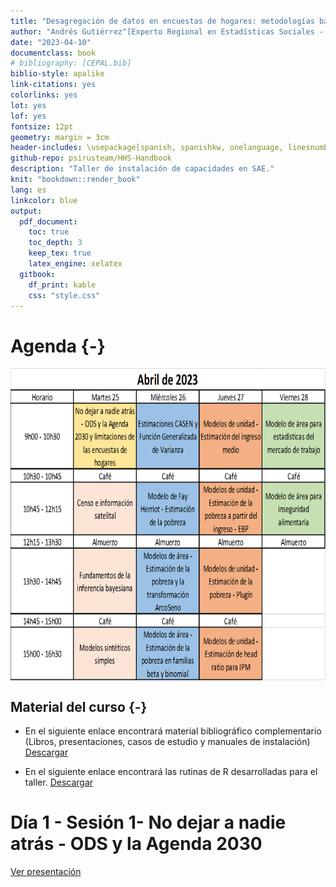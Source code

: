 ```yaml
--- 
title: "Desagregación de datos en encuestas de hogares: metodologías bayesianas para modelos de estimación en áreas pequeñas"
author: "Andrés Gutiérrez^[Experto Regional en Estadísticas Sociales - Comisión Económica para América Latina y el Caribe (CEPAL) -  andres.gutierrez@cepal.org], Stalyn Guerrero^[Consultor - Comisión Económica para América Latina y el Caribe (CEPAL), guerrerostalyn@gmail.com]"
date: "2023-04-10"
documentclass: book
# bibliography: [CEPAL.bib]
biblio-style: apalike
link-citations: yes
colorlinks: yes
lot: yes
lof: yes
fontsize: 12pt
geometry: margin = 3cm
header-includes: \usepackage[spanish, spanishkw, onelanguage, linesnumbered]{algorithm2e}
github-repo: psirusteam/HHS-Handbook
description: "Taller de instalación de capacidades en SAE."
knit: "bookdown::render_book"
lang: es
linkcolor: blue
output:
  pdf_document:
    toc: true
    toc_depth: 3
    keep_tex: true
    latex_engine: xelatex
  gitbook:
    df_print: kable
    css: "style.css"
---
```






# Agenda {-}
<img src="www/Imagenes/Agenda_CHL.png" width="700px" height="500px" style="display: block; margin: auto;" />


## Material del curso {-}


- En el siguiente enlace encontrará material bibliográfico complementario (Libros, presentaciones, casos de estudio y manuales de instalación) [Descargar](https://github.com/psirusteam/2023CHLsae/tree/main/Recursos/Docs)

-   En el siguiente enlace encontrará las rutinas de R desarrolladas para el taller.
[Descargar](https://github.com/psirusteam/2023CHLsae/tree/main/Recursos)

# Día 1 - Sesión 1- No dejar a nadie atrás - ODS y la Agenda 2030 

[Ver presentación](https://github.com/psirusteam/2023CHLsae/blob/main/Recursos/D%C3%ADa1/Sesion1/SAE-0%2C-SDGs-and-Surveys.pdf)


